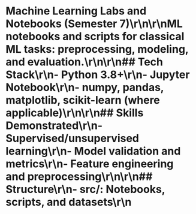 # Machine Learning Labs and Notebooks (Semester 7)\r\n\r\nML notebooks and scripts for classical ML tasks: preprocessing, modeling, and evaluation.\r\n\r\n## Tech Stack\r\n- Python 3.8+\r\n- Jupyter Notebook\r\n- numpy, pandas, matplotlib, scikit-learn (where applicable)\r\n\r\n## Skills Demonstrated\r\n- Supervised/unsupervised learning\r\n- Model validation and metrics\r\n- Feature engineering and preprocessing\r\n\r\n## Structure\r\n- src/: Notebooks, scripts, and datasets\r\n
